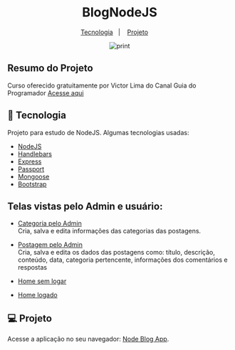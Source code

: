 <h1 align="center">BlogNodeJS</h1>

 <p align="center">
   <a href="#-Tecnologia">Tecnologia</a>&nbsp;&nbsp;&nbsp;|&nbsp;&nbsp;&nbsp;
   <a href="#-Projeto">Projeto</a>&nbsp;&nbsp;&nbsp;&nbsp;&nbsp;&nbsp;
 </p>

 <p align="center">
    <img alt="print" src="https://github.com/leokattah/BlogNodeJS/blob/main/public/img/BlogNodeJS.gif" >
 </p>
 
 ## Resumo do Projeto
 
  Curso oferecido gratuitamente por Victor Lima do Canal Guia do Programador [Acesse aqui](https://www.youtube.com/watch?v=LLqq6FemMNQ&list=PLJ_KhUnlXUPtbtLwaxxUxHqvcNQndmI4B) 

 ## :rocket: Tecnologia

 Projeto para estudo de NodeJS. Algumas tecnologias usadas:

 - [NodeJS](https://nodejs.org/en/)
 - [Handlebars](https://handlebarsjs.com)
 - [Express](https://expressjs.com)
 - [Passport](http://www.passportjs.org)
 - [Mongoose](https://mongoosejs.com)
 - [Bootstrap](https://getbootstrap.com/docs/5.0/getting-started/introduction/)

## Telas vistas pelo Admin e usuário:

  - [Categoria pelo Admin](https://github.com/leokattah/BlogNodeJS/blob/main/public/img/telacategorias.png)<br>
    Cria, salva e edita informações das categorias das postagens.
  - [Postagem pelo Admin](https://github.com/leokattah/BlogNodeJS/blob/main/public/img/telapostagens.png)<br>
    Cria, salva e edita os dados das postagens como: título, descrição, conteúdo, data, categoria pertencente, informações dos comentários e respostas
  - [Home sem logar](https://github.com/leokattah/BlogNodeJS/blob/main/public/img/telahomesemlogar.png)
    
  - [Home logado](https://github.com/leokattah/BlogNodeJS/blob/main/public/img/telahomelogado.png)
    

## 💻 Projeto

Acesse a aplicação no seu navegador: [Node Blog App](https://blognodejsaaplication.herokuapp.com/).




